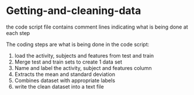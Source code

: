 # Getting-and-cleaning-data

the code script file contains comment lines indicating what is being done at each step


The coding steps are what is being done in the code script:
1. load the activity, subjects and features from test and train
2. Merge test and train sets to create 1 data set
3. Name and label the activity, subject and features column
4. Extracts the mean and standard deviation
5. Combines dataset with appropriate labels
6. write the clean dataset into a text file
